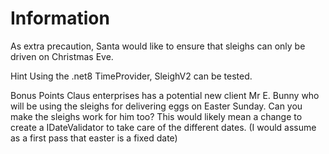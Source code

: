 # Information

As extra precaution, Santa would like to ensure that sleighs can only be driven
on Christmas Eve.

Hint
Using the .net8 TimeProvider, SleighV2 can be tested.

Bonus Points
Claus enterprises has a potential new client Mr E. Bunny who will be using the sleighs
for delivering eggs on Easter Sunday. Can you make the sleighs work for him too?
This would likely mean a change to create a IDateValidator to take care of the
different dates. (I would assume as a first pass that easter is a fixed date)